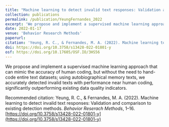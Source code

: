 ```yaml
---
title: "Machine learning to detect invalid text responses: Validation and comparison to existing detection methods"
collection: publications
permalink: /publication/YeungFernandes_2022
excerpt: 'We propose and implement a supervised machine learning approach that can mimic the accuracy of human coding, but without the need to hand-code entire text datasets; using autobiographical memory texts, we accurately detected invalid texts with performance near human coding, significantly outperforming existing data quality indicators.'
date: 2022-01-17
venue: 'Behavior Research Methods'
paperurl: 
citation: 'Yeung, R. C., & Fernandes, M. A. (2022). Machine learning to detect invalid text responses: Validation and comparison to existing detection methods. <i>Behavior Reserach Methods</i>, 1–16. https://doi.org/10.3758/s13428-022-01801-y'
doi: https://doi.org/10.3758/s13428-022-01801-y
osf: https://doi.org/10.17605/OSF.IO/3HS56
---
```

We propose and implement a supervised machine learning approach that can mimic the accuracy of human coding, but without the need to hand-code entire text datasets; using autobiographical memory texts, we accurately detected invalid texts with performance near human coding, significantly outperforming existing data quality indicators.

Recommended citation: Yeung, R. C., & Fernandes, M. A. (2022). Machine learning to detect invalid text responses: Validation and comparison to existing detection methods. *Behavior Reserach Methods*, 1–16. [https://doi.org/10.3758/s13428-022-01801-y](https://doi.org/10.3758/s13428-022-01801-y)
